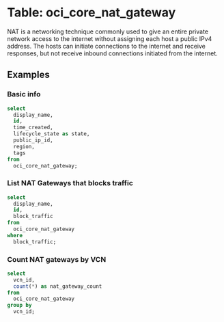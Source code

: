 # Table: oci_core_nat_gateway

NAT is a networking technique commonly used to give an entire private network access to the internet without assigning each host a public IPv4 address. The hosts can initiate connections to the internet and receive responses, but not receive inbound connections initiated from the internet.

## Examples

### Basic info

```sql
select
  display_name,
  id,
  time_created,
  lifecycle_state as state,
  public_ip_id,
  region,
  tags
from
  oci_core_nat_gateway;
```


### List NAT Gateways that blocks traffic

```sql
select
  display_name,
  id,
  block_traffic
from
  oci_core_nat_gateway
where
  block_traffic;
```


### Count NAT gateways by VCN

```sql
select
  vcn_id,
  count(*) as nat_gateway_count
from
  oci_core_nat_gateway
group by
  vcn_id;
```
